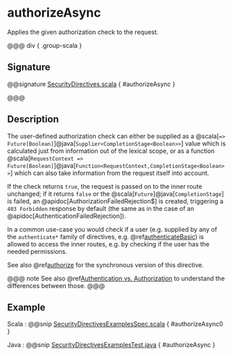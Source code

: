 # authorizeAsync

Applies the given authorization check to the request.

@@@ div { .group-scala }

## Signature

@@signature [SecurityDirectives.scala](/http/src/main/scala/akka/http/scaladsl/server/directives/SecurityDirectives.scala) { #authorizeAsync }

@@@

## Description

The user-defined authorization check can either be supplied as a @scala[`=> Future[Boolean]`]@java[`Supplier<CompletionStage<Boolean>>`] value which is calculated
just from information out of the lexical scope, or as a function @scala[`RequestContext => Future[Boolean]`]@java[`Function<RequestContext,CompletionStage<Boolean>>`] which can also
take information from the request itself into account.

If the check returns `true`, the request is passed on to the inner route unchanged; if it
returns `false` or the @scala[`Future`]@java[`CompletionStage`] is failed,
an @apidoc[AuthorizationFailedRejection$] is created, triggering a `403 Forbidden` response
by default (the same as in the case of an @apidoc[AuthenticationFailedRejection]).

In a common use-case you would check if a user (e.g. supplied by any of the `authenticate*` family of directives,
e.g. @ref[authenticateBasic](authenticateBasic.md)) is allowed to access the inner routes, e.g. by checking if the user has the needed permissions.

See also @ref[authorize](authorize.md) for the synchronous version of this directive.

@@@ note
See also @ref[Authentication vs. Authorization](index.md#authentication-vs-authorization) to understand the differences between those.
@@@

## Example

Scala
:  @@snip [SecurityDirectivesExamplesSpec.scala](/docs/src/test/scala/docs/http/scaladsl/server/directives/SecurityDirectivesExamplesSpec.scala) { #authorizeAsync0 }

Java
:  @@snip [SecurityDirectivesExamplesTest.java](/docs/src/test/java/docs/http/javadsl/server/directives/SecurityDirectivesExamplesTest.java) { #authorizeAsync }
